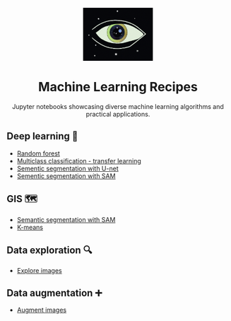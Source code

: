 <div align="center">
<!-- Title: -->
<p align="center" >
  <img src="./asset/logo2.png" height="120" >
    <h1> Machine Learning Recipes</h1>
Jupyter notebooks showcasing diverse machine learning algorithms and practical applications.
</p>
</div>




## Deep learning 🧠
  * [Random forest](machine_learning/random_forest.ipynb)
  * [Multiclass classification - transfer learning](machine_learning/transfer_learning_with_hub.ipynb)
  * [Sementic segmentation with U-net](machine_learning/u_net.ipynb)
  * [Sementic segmentation with SAM](machine_learning/sam.ipynb)

## GIS 🗺️
  * [Semantic segmentation with SAM](gis/sam_gis.ipynb)
  * [K-means](gis/k-means.ipynb)

## Data exploration 🔍
  * [Explore images](exploration/images.ipynb)

## Data augmentation ➕
  * [Augment images](data_augmentation/augment_images.ipynb)

